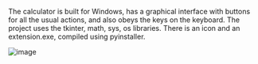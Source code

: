 The calculator is built for Windows, has a graphical interface with buttons for all the usual actions, and also obeys the keys on the keyboard. The project uses the tkinter, math, sys, os libraries. There is an icon and an extension.exe, compiled using pyinstaller.

![image](https://github.com/Andrewamebniy/Calculator-in-Python/assets/133965159/98eaec99-f124-4094-804e-6d381146e331)
